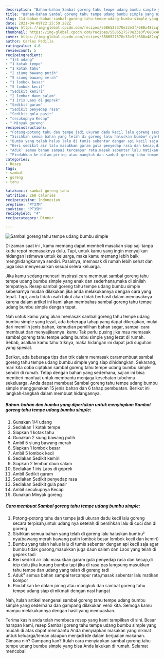 ```yaml
---
description: "Bahan-bahan Sambal goreng tahu tempe udang bumbu simple yang nikmat Untuk Jualan"
title: "Bahan-bahan Sambal goreng tahu tempe udang bumbu simple yang nikmat Untuk Jualan"
slug: 114-bahan-bahan-sambal-goreng-tahu-tempe-udang-bumbu-simple-yang-nikmat-untuk-jualan
date: 2021-04-09T22:25:50.282Z
image: https://img-global.cpcdn.com/recipes/5586527570e33e3f/680x482cq70/sambal-goreng-tahu-tempe-udang-bumbu-simple-foto-resep-utama.jpg
thumbnail: https://img-global.cpcdn.com/recipes/5586527570e33e3f/680x482cq70/sambal-goreng-tahu-tempe-udang-bumbu-simple-foto-resep-utama.jpg
cover: https://img-global.cpcdn.com/recipes/5586527570e33e3f/680x482cq70/sambal-goreng-tahu-tempe-udang-bumbu-simple-foto-resep-utama.jpg
author: Carlos Padilla
ratingvalue: 4.6
reviewcount: 5
recipeingredient:
- "1/4 udang"
- "1 kotak tempe"
- "1 kotak tahu"
- "2 siung bawang putih"
- "5 siung bawang merah"
- "1 lombok besar"
- "5 lombok kecil"
- "Sedikit kemiri"
- "2 lembar daun salam"
- "1 iris Laos di geprek"
- "Sedikit garam"
- "Sedikit penyedap rasa"
- "Sedikit gula pasir"
- "secukupnya Kecap"
- " Minyak goreng"
recipeinstructions:
- "Potong-potong tahu dan tempe jadi ukuran dadu kecil lalu goreng secara terpisah,untuk udang nya setelah di bersihkan lalu di cuci dan di goreng"
- "Sisihkan semua bahan yang telah di goreng lalu haluskan bumbu² nya(bawang merah bawang putih lombok besar lombok kecil dan kemiri)"
- "Bumbu yang telah halus lalu di tumis sebentar dengan api kecil saja agar bumbu tidak gosong,masukkan juga daun salam dan Laos yang telah di geprek tadi"
- "Beri sedikit air lalu masukkan garam gula penyedap rasa dan kecap,di icip dulu jika kurang bumbu tapi jika di rasa pas langsung masukkan tahu tempe dan udang yang telah di goreng tadi"
- "Aduk² semua bahan sampai tercampur rata,masak sebentar lalu matikan kompor"
- "Pindahkan ke dalam piring atau mangkuk dan sambal goreng tahu tempe udang siap di nikmati dengan nasi hangat"
categories:
- Resep
tags:
- sambal
- goreng
- tahu

katakunci: sambal goreng tahu 
nutrition: 268 calories
recipecuisine: Indonesian
preptime: "PT37M"
cooktime: "PT35M"
recipeyield: "4"
recipecategory: Dinner

---
```



![Sambal goreng tahu tempe udang bumbu simple](https://img-global.cpcdn.com/recipes/5586527570e33e3f/680x482cq70/sambal-goreng-tahu-tempe-udang-bumbu-simple-foto-resep-utama.jpg)

Di zaman  saat ini , kamu memang dapat membeli masakan siap saji tanpa kudu repot memasaknya dulu. Tapi, untuk kamu yang ingin menyajikan hidangan istimewa untuk keluarga, maka kamu memang lebih baik menghidangkannya sendiri. Pasalnya, memasak di rumah lebih sehat dan juga bisa menyesuaikan sesuai selera keluarga.

Jika kamu sedang mencari inspirasi cara membuat sambal goreng tahu tempe udang bumbu simple yang enak dan sederhana,maka di sinilah tempatnya. Resep sambal goreng tahu tempe udang bumbu simple  sebenarnya mudah dilakukan jika anda melakukannya dengan cara yang tepat. Tapi, anda tidak usah takut akan tidak berhasil dalam memasaknya 
karena dalam artikel ini kami akan membahas sambal goreng tahu tempe udang bumbu simple dengan tepat.  



Nah untuk kamu yang akan memasak sambal goreng tahu tempe udang bumbu simple yang lezat, ada beberapa tahap yang dapat dikerjakan, mulai dari memilih jenis bahan, kemudian pemilihan bahan segar, sampai cara membuat dan menyajikannya. kamu Tak perlu pusing jika mau memasak sambal goreng tahu tempe udang bumbu simple yang lezat di rumah. Sebab, asalkan kamu  tahu triknya, maka hidangan ini dapat jadi suguhan yang spesial.

Berikut, ada beberapa tips dan trik dalam memasak caramembuat sambal goreng tahu tempe udang bumbu simple yang siap dihidangkan. Sekarang, mari kita coba ciptakan sambal goreng tahu tempe udang bumbu simple sendiri di rumah. Tetap dengan bahan yang sederhana, sajian ini bisa memberi manfaat untuk membantu menjaga kesehatan tubuhmu sekeluarga. Anda dapat membuat Sambal goreng tahu tempe udang bumbu simple menggunakan 15 jenis bahan dan 6 tahap pembuatan. Berikut ini langkah-langkah dalam membuat hidangannya.

<!--inarticleads1-->

##### Bahan-bahan dan bumbu yang diperlukan untuk menyiapkan Sambal goreng tahu tempe udang bumbu simple:

1. Gunakan 1/4 udang
1. Sediakan 1 kotak tempe
1. Siapkan 1 kotak tahu
1. Gunakan 2 siung bawang putih
1. Ambil 5 siung bawang merah
1. Siapkan 1 lombok besar
1. Ambil 5 lombok kecil
1. Sediakan Sedikit kemiri
1. Siapkan 2 lembar daun salam
1. Sediakan 1 iris Laos di geprek
1. Ambil Sedikit garam
1. Sediakan Sedikit penyedap rasa
1. Sediakan Sedikit gula pasir
1. Ambil secukupnya Kecap
1. Gunakan  Minyak goreng




<!--inarticleads2-->

##### Cara membuat Sambal goreng tahu tempe udang bumbu simple:

1. Potong-potong tahu dan tempe jadi ukuran dadu kecil lalu goreng secara terpisah,untuk udang nya setelah di bersihkan lalu di cuci dan di goreng
1. Sisihkan semua bahan yang telah di goreng lalu haluskan bumbu² nya(bawang merah bawang putih lombok besar lombok kecil dan kemiri)
1. Bumbu yang telah halus lalu di tumis sebentar dengan api kecil saja agar bumbu tidak gosong,masukkan juga daun salam dan Laos yang telah di geprek tadi
1. Beri sedikit air lalu masukkan garam gula penyedap rasa dan kecap,di icip dulu jika kurang bumbu tapi jika di rasa pas langsung masukkan tahu tempe dan udang yang telah di goreng tadi
1. Aduk² semua bahan sampai tercampur rata,masak sebentar lalu matikan kompor
1. Pindahkan ke dalam piring atau mangkuk dan sambal goreng tahu tempe udang siap di nikmati dengan nasi hangat




Nah, itulah artikel mengenai  sambal goreng tahu tempe udang bumbu simple  yang sederhana dan gampang dilakukan versi kita. Semoga kamu mampu melakukannya dengan hasil yang memuaskan. 

Terima kasih anda telah membaca resep yang kami tampilkan di sini. Besar harapan kami, resep  Sambal goreng tahu tempe udang bumbu simple yang mudah di atas dapat membantu Anda menyiapkan masakan yang nikmat untuk keluarga/teman ataupun menjadi ide dalam berjualan makanan. Gimana nih? Gampang kan? Itulah cara menyiapkan sambal goreng tahu tempe udang bumbu simple yang bisa Anda lakukan di rumah. Selamat mencoba!

